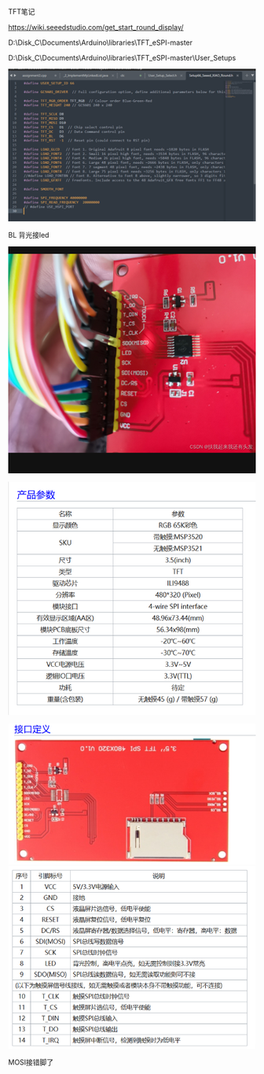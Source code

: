 TFT笔记

https://wiki.seeedstudio.com/get_start_round_display/

D:\Disk_C\Documents\Arduino\libraries\TFT_eSPI-master

D:\Disk_C\Documents\Arduino\libraries\TFT_eSPI-master\User_Setups

![image-20230603201041235](TFT.assets/image-20230603201041235.png)

BL 背光接led

![image-20230603204536573](TFT.assets/image-20230603204536573.png)

![image-20230603223318916](TFT.assets/image-20230603223318916.png)

![image-20230603223326122](TFT.assets/image-20230603223326122.png)![image-20230603223332631](TFT.assets/image-20230603223332631.png)

MOSI接错脚了